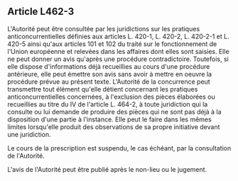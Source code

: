 Article L462-3
----
L'Autorité peut être consultée par les juridictions sur les pratiques
anticoncurrentielles définies aux articles L. 420-1, L. 420-2, L. 420-2-1 et L.
420-5 ainsi qu'aux articles 101 et 102 du traité sur le fonctionnement de
l'Union européenne et relevées dans les affaires dont elles sont saisies. Elle
ne peut donner un avis qu'après une procédure contradictoire. Toutefois, si elle
dispose d'informations déjà recueillies au cours d'une procédure antérieure,
elle peut émettre son avis sans avoir à mettre en oeuvre la procédure prévue au
présent texte. L'Autorité de la concurrence peut transmettre tout élément
qu'elle détient concernant les pratiques anticoncurrentielles concernées, à
l'exclusion des pièces élaborées ou recueillies au titre du IV de l'article L.
464-2, à toute juridiction qui la consulte ou lui demande de produire des pièces
qui ne sont pas déjà à la disposition d'une partie à l'instance. Elle peut le
faire dans les mêmes limites lorsqu'elle produit des observations de sa propre
initiative devant une juridiction.

Le cours de la prescription est suspendu, le cas échéant, par la consultation de
l'Autorité.

L'avis de l'Autorité peut être publié après le non-lieu ou le jugement.
